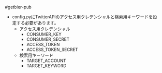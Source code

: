 #getbier-pub

- config.pyにTwitterAPIのアクセス用クレデンシャルと検索用キーワードを設定する必要があります。
    - アクセス用クレデンシャル
        - CONSUMER_KEY
        - CONSUMER_SECRET
        - ACCESS_TOKEN
        - ACCESS_TOKEN_SECRET
    - 検索用キーワード
        - TARGET_ACCOUNT
        - TARGET_KEYWORD
